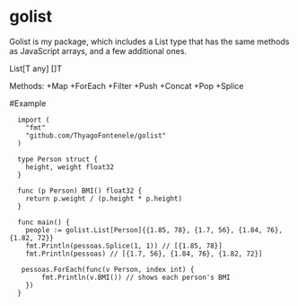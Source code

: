 # golist

Golist is my package, which includes a List type that has the same methods as JavaScript arrays, and a few additional ones.

List[T any] []T

Methods:
+Map
+ForEach
+Filter
+Push
+Concat
+Pop
+Splice

#Example
```
  import (
  	"fmt"
   	"github.com/ThyagoFontenele/golist"
  )
  
  type Person struct {
  	height, weight float32
  }
  
  func (p Person) BMI() float32 {
  	return p.weight / (p.height * p.height)
  }
  
  func main() {
  	people := golist.List[Person]{{1.85, 78}, {1.7, 56}, {1.84, 76}, {1.82, 72}}
  	fmt.Println(pessoas.Splice(1, 1)) // [{1.85, 78}]
  	fmt.Println(pessoas) // [{1.7, 56}, {1.84, 76}, {1.82, 72}]
  
   pessoas.ForEach(func(v Person, index int) {
  		fmt.Println(v.BMI()) // shows each person's BMI
  	})
  }
```

